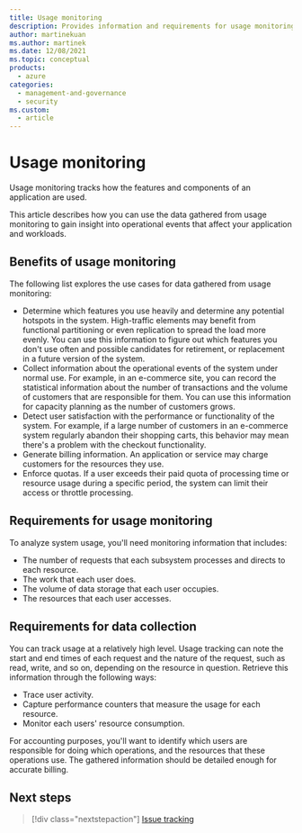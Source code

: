 ```yaml
---
title: Usage monitoring
description: Provides information and requirements for usage monitoring as it relates to monitoring and diagnostics. 
author: martinekuan
ms.author: martinek
ms.date: 12/08/2021
ms.topic: conceptual
products:
  - azure
categories:
  - management-and-governance
  - security
ms.custom:
  - article
---
```


# Usage monitoring

Usage monitoring tracks how the features and components of an application are used.

This article describes how you can use the data gathered from usage monitoring to gain insight into operational events that affect your application and workloads.

## Benefits of usage monitoring

The following list explores the use cases for data gathered from usage monitoring:

- Determine which features you use heavily and determine any potential hotspots in the system. High-traffic elements may benefit from functional partitioning or even replication to spread the load more evenly. You can use this information to figure out which features you don't use often and possible candidates for retirement, or replacement in a future version of the system.
- Collect information about the operational events of the system under normal use. For example, in an e-commerce site, you can record the statistical information about the number of transactions and the volume of customers that are responsible for them. You can use this information for capacity planning as the number of customers grows.
- Detect user satisfaction with the performance or functionality of the system. For example, if a large number of customers in an e-commerce system regularly abandon their shopping carts, this behavior may mean there's a problem with the checkout functionality.
- Generate billing information. An application or service may charge customers for the resources they use.
- Enforce quotas. If a user exceeds their paid quota of processing time or resource usage during a specific period, the system can limit their access or throttle processing.

## Requirements for usage monitoring

To analyze system usage, you'll need monitoring information that includes:

- The number of requests that each subsystem processes and directs to each resource.
- The work that each user does.
- The volume of data storage that each user occupies.
- The resources that each user accesses.

## Requirements for data collection

You can track usage at a relatively high level. Usage tracking can note the start and end times of each request and the nature of the request, such as read, write, and so on, depending on the resource in question. Retrieve this information through the following ways:

- Trace user activity.
- Capture performance counters that measure the usage for each resource.
- Monitor each users' resource consumption.

For accounting purposes, you'll want to identify which users are responsible for doing which operations, and the resources that these operations use. The gathered information should be detailed enough for accurate billing.

## Next steps

> [!div class="nextstepaction"]
> [Issue tracking](./issue-tracking.md)